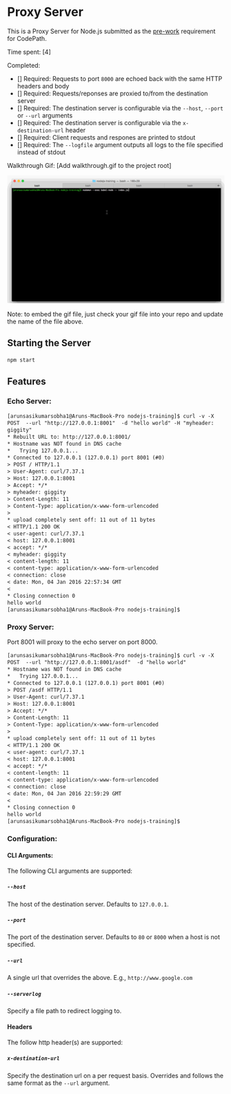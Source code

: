# Proxy Server

This is a Proxy Server for Node.js submitted as the [pre-work](http://courses.codepath.com/snippets/intro_to_nodejs/prework) requirement for CodePath.

Time spent: [4]

Completed:

* [] Required: Requests to port `8000` are echoed back with the same HTTP headers and body
* [] Required: Requests/reponses are proxied to/from the destination server
* [] Required: The destination server is configurable via the `--host`, `--port`  or `--url` arguments
* [] Required: The destination server is configurable via the `x-destination-url` header
* [] Required: Client requests and respones are printed to stdout
* [] Required: The `--logfile` argument outputs all logs to the file specified instead of stdout


Walkthrough Gif:
[Add walkthrough.gif to the project root] 

![Video Walkthrough](pre-work.gif)

Note: to embed the gif file, just check your gif file into your repo and update the name of the file above.

## Starting the Server

```bash
npm start
```

## Features

### Echo Server:

```
[arunsasikumarsobha1@Aruns-MacBook-Pro nodejs-training]$ curl -v -X POST  --url "http://127.0.0.1:8001"  -d "hello world" -H "myheader: giggity"
* Rebuilt URL to: http://127.0.0.1:8001/
* Hostname was NOT found in DNS cache
*   Trying 127.0.0.1...
* Connected to 127.0.0.1 (127.0.0.1) port 8001 (#0)
> POST / HTTP/1.1
> User-Agent: curl/7.37.1
> Host: 127.0.0.1:8001
> Accept: */*
> myheader: giggity
> Content-Length: 11
> Content-Type: application/x-www-form-urlencoded
> 
* upload completely sent off: 11 out of 11 bytes
< HTTP/1.1 200 OK
< user-agent: curl/7.37.1
< host: 127.0.0.1:8001
< accept: */*
< myheader: giggity
< content-length: 11
< content-type: application/x-www-form-urlencoded
< connection: close
< date: Mon, 04 Jan 2016 22:57:34 GMT
< 
* Closing connection 0
hello world
[arunsasikumarsobha1@Aruns-MacBook-Pro nodejs-training]$ 
```

### Proxy Server:

Port 8001 will proxy to the echo server on port 8000.

```
[arunsasikumarsobha1@Aruns-MacBook-Pro nodejs-training]$ curl -v -X POST  --url "http://127.0.0.1:8001/asdf"  -d "hello world"
* Hostname was NOT found in DNS cache
*   Trying 127.0.0.1...
* Connected to 127.0.0.1 (127.0.0.1) port 8001 (#0)
> POST /asdf HTTP/1.1
> User-Agent: curl/7.37.1
> Host: 127.0.0.1:8001
> Accept: */*
> Content-Length: 11
> Content-Type: application/x-www-form-urlencoded
> 
* upload completely sent off: 11 out of 11 bytes
< HTTP/1.1 200 OK
< user-agent: curl/7.37.1
< host: 127.0.0.1:8001
< accept: */*
< content-length: 11
< content-type: application/x-www-form-urlencoded
< connection: close
< date: Mon, 04 Jan 2016 22:59:29 GMT
< 
* Closing connection 0
hello world
[arunsasikumarsobha1@Aruns-MacBook-Pro nodejs-training]$ 
```

### Configuration:

#### CLI Arguments:

The following CLI arguments are supported:

##### `--host`

The host of the destination server. Defaults to `127.0.0.1`.

##### `--port`

The port of the destination server. Defaults to `80` or `8000` when a host is not specified.

##### `--url`

A single url that overrides the above. E.g., `http://www.google.com`

##### `--serverlog`

Specify a file path to redirect logging to.

#### Headers

The follow http header(s) are supported:

##### `x-destination-url`

Specify the destination url on a per request basis. Overrides and follows the same format as the `--url` argument.
